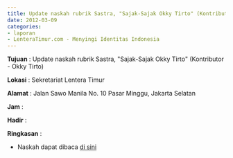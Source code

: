 ```yaml
---
title: Update naskah rubrik Sastra, "Sajak-Sajak Okky Tirto" (Kontributor - Okky Tirto)
date: 2012-03-09
categories:
- laporan
- LenteraTimur.com - Menyingi Identitas Indonesia
---
```


**Tujuan** : Update naskah rubrik Sastra, "Sajak-Sajak Okky Tirto" (Kontributor - Okky Tirto)

**Lokasi** : Sekretariat Lentera Timur

**Alamat** : Jalan Sawo Manila No. 10 Pasar Minggu, Jakarta Selatan

**Jam** : 

**Hadir** : 

**Ringkasan** : 
* Naskah dapat dibaca [di sini](http://www.lenteratimur.com/2012/03/sajak-sajak-okky-tirto/)
